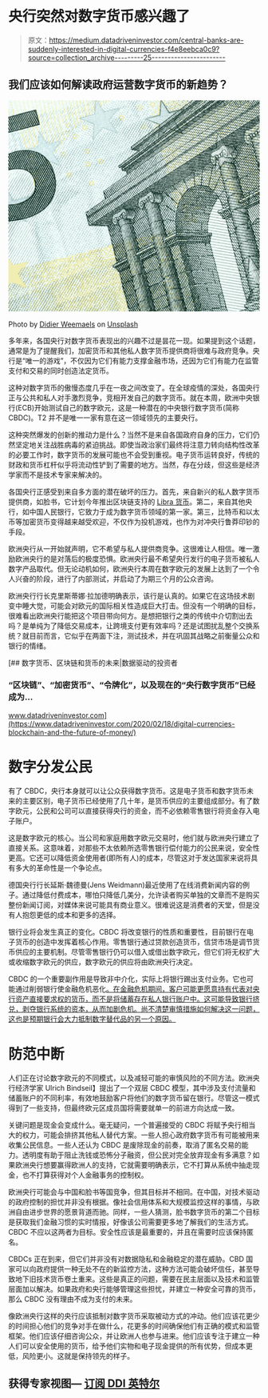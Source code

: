 # 央行突然对数字货币感兴趣了

> 原文：<https://medium.datadriveninvestor.com/central-banks-are-suddenly-interested-in-digital-currencies-f4e8eebca0c9?source=collection_archive---------25----------------------->

## 我们应该如何解读政府运营数字货币的新趋势？

![](img/358080a92ab9b0b789db3f35d0346239.png)

Photo by [Didier Weemaels](https://unsplash.com/@didwee?utm_source=medium&utm_medium=referral) on [Unsplash](https://unsplash.com?utm_source=medium&utm_medium=referral)

多年来，各国央行对数字货币表现出的兴趣不过是昙花一现。如果提到这个话题，通常是为了提醒我们，加密货币和其他私人数字货币提供商将很难与政府竞争。央行是“唯一的游戏”，不仅因为它们有能力支撑金融市场，还因为它们有能力在监管支付和交易的同时创造法定货币。

这种对数字货币的傲慢态度几乎在一夜之间改变了。在全球疫情的深处，各国央行正与公共和私人对手激烈竞争，竞相开发自己的数字货币。就在本周，欧洲中央银行(ECB)开始测试自己的数字欧元，这是一种潜在的中央银行数字货币(简称 CBDC)。T2 并不是唯一一家有意在这一领域领先的主要央行。

这种突然爆发的创新的推动力是什么？当然不是来自各国政府自身的压力，它们仍然坚定地关注战胜病毒的紧迫挑战。即使当政治家们最终将注意力转向结构性改革的必要工作时，数字货币的发展可能也不会受到重视。电子货币运转良好，传统的财政和货币杠杆似乎将流动性铲到了需要的地方。当然，存在分歧，但这些是经济学家而不是技术专家来解决的。

各国央行正感受到来自多方面的潜在破坏的压力。首先，来自新兴的私人数字货币提供商，如脸书，它计划今年推出区块链支持的 [Libra 货币](https://cryptonews.com/news/g7-game-keep-facebook-s-libra-at-bay-work-on-own-cbdc-7973.htm)。第二，来自其他央行，如中国人民银行，它致力于成为数字货币领域的第一家。第三，比特币和以太币等加密货币变得越来越受欢迎，不仅作为投机游戏，也作为对冲央行鲁莽印钞的手段。

欧洲央行从一开始就声明，它不希望与私人提供商竞争。这很难让人相信。唯一激励欧洲央行的是对落后的极度恐惧。欧洲央行最不希望央行发行的电子货币被私人数字产品取代。但无论动机如何，欧洲央行本周在数字欧元的发展上达到了一个令人兴奋的阶段，进行了内部测试，并启动了为期三个月的公众咨询。

欧洲央行行长克里斯蒂娜·拉加德明确表示，该行是认真的。如果它在这场技术剧变中睡大觉，可能会对欧元的国际相关性造成巨大打击。但没有一个明确的目标，很难看出欧洲央行能把这个项目带向何方。是想把银行之类的传统中介切割出去吗？是单纯为了降低交易成本，让跨境支付更有效率吗？还是试图扰乱整个交换系统？就目前而言，它似乎在两面下注，测试技术，并在巩固其战略之前衡量公众和银行的情绪。

[](https://www.datadriveninvestor.com/2020/02/18/digital-currencies-blockchain-and-the-future-of-money/) [## 数字货币、区块链和货币的未来|数据驱动的投资者

### “区块链”、“加密货币”、“令牌化”，以及现在的“央行数字货币”已经成为…

www.datadriveninvestor.com](https://www.datadriveninvestor.com/2020/02/18/digital-currencies-blockchain-and-the-future-of-money/) 

# **数字分发公民**

有了 CBDC，央行本身就可以让公众获得数字货币。这是电子货币和数字货币未来的主要区别，电子货币已经使用了几十年，是货币供应的主要组成部分。有了数字欧元，公民和公司可以直接获得央行的资金，而不必依赖零售银行将资金存入电子账户。

这是数字欧元的核心。当公司和家庭用数字欧元交易时，他们就与欧洲央行建立了直接关系。这意味着，对那些不太依赖所选零售银行偿付能力的公民来说，安全性更高。它还可以降低资金使用者(即所有人)的成本，尽管这对于发达国家来说将具有多大的革命性是一个争论点。

德国央行行长延斯·魏德曼(Jens Weidmann)最近使用了在线消费新闻内容的例子。通过降低付费成本，哪怕只降低几美分，允许读者购买单独的文章而不是购买整份新闻订阅，对媒体来说可能具有商业意义。很难说这是消费者的天堂，但是没有人抱怨更低的成本和更多的选择。

银行业将会发生真正的变化。CBDC 将改变银行的性质和重要性，目前银行在电子货币的创造中发挥着核心作用。零售银行通过贷款创造货币，信贷市场是调节货币供应的主要机制。尽管零售银行仍可以借入或借出数字欧元，但它们将无权扩大或收缩数字欧元的供应，数字欧元的供应将由欧洲央行决定。

CBDC 的一个重要副作用是导致非中介化，实际上将银行踢出支付业务。它也可能通过削弱银行使金融危机恶化[。在金融危机期间，客户可能更愿意持有代表对央行资产直接要求权的货币，而不是将储蓄存在私人银行账户中。这可能导致银行挤兑，剥夺银行系统的资本，从而加剧危机。尚不清楚审慎措施如何解决这一问题，这也是预期银行会大力抵制数字替代品的另一个原因。](https://www.bundesbank.de/en/tasks/topics/jens-weidmann-sceptical-about-central-bank-digital-currency-798326)

# 防范中断

人们正在讨论数字欧元的不同模式，以及减轻可能的审慎风险的不同方法。欧洲央行经济学家 Ulrich Bindseil】提出了一个双层 CBDC 模型，其中涉及支付流量和储蓄账户的不同利率，有效地鼓励客户将他们的数字货币留在银行。尽管这一模式得到了一些支持，但最终欧元区成员国将需要就单一的前进方向达成一致。

关键问题是现金会变成什么。毫无疑问，一个普遍接受的 CBDC 将赋予央行相当大的权力，可能会排挤其他私人替代方案。一些人担心政府数字货币有可能被用来收集公民信息。一些人还认为 CBDC 是废除现金的前奏，取消了匿名交易的能力。透明度有助于阻止洗钱或恐怖分子融资，但公民对完全放弃现金有多满意？如果欧洲央行想要赢得欧洲人的支持，它就需要明确表示，它不打算从系统中抽走现金，也不打算获得对个人金融事务的控制权。

欧洲央行可能会与中国和脸书等国竞争，但其目标并不相同。在中国，对技术驱动的政府控制的担忧并非没有根据。像社会信用体系和大规模监控这样的事情，与欧洲自由进步世界的愿景背道而驰。同样，一些人猜测，脸书数字货币的第二个目标是获取我们金融习惯的实时情报，好像该公司需要更多地了解我们的生活方式。CBDC 不应以这两者为目标。安全性应该是最重要的，并且在需要时应该保持匿名。

CBDCs 正在到来，但它们并非没有对数据隐私和金融稳定的潜在威胁。CBD 国家可以向政府提供一种无处不在的新监控方法，这种方法可能会破坏信任，甚至导致地下旧技术货币卷土重来。这些是真正的问题，需要在民主层面以及技术和监管层面加以解决。如果政府和央行能够管理这些担忧，并建立一种安全可靠的货币，那么 CBDC 没有理由不成为支付的未来。

像欧洲央行这样的央行应该抵制对数字货币采取被动方式的冲动。他们应该花更少的时间担心他们的竞争对手在做什么，花更多的时间确保他们有正确的模式和监管框架。他们应该仔细咨询公众，并让欧洲人也参与进来。他们应该专注于建立一种人们可以安全使用的货币，给予他们实物和电子现金提供的所有优势，但成本更低，风险更小。这就是保持领先的样子。

## 获得专家视图— [订阅 DDI 英特尔](https://datadriveninvestor.com/ddi-intel)
